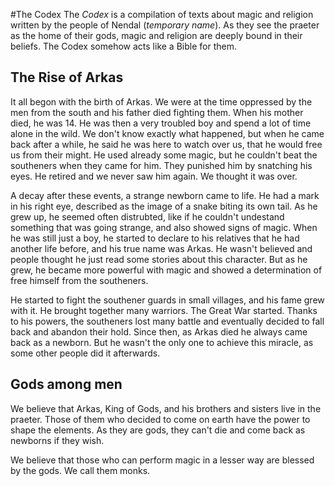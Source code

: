 #The Codex
The _Codex_ is a compilation of texts about magic and religion written by the people of Nendal (_temporary name_). As they see the praeter as the home of their gods, magic and religion are deeply bound in their beliefs. The Codex somehow acts like a Bible for them.

## The Rise of Arkas
It all begon with the birth of Arkas. We were at the time oppressed by the men from the south and his father died fighting them. When his mother died, he was 14. He was then a very troubled boy and spend a lot of time alone in the wild. We don't know exactly what happened, but when he came back after a while, he said he was here to watch over us, that he would free us from their might. He used already some magic, but he couldn't beat the southeners when they came for him. They punished him by snatching his eyes. He retired and we never saw him again. We thought it was over.

A decay after these events, a strange newborn came to life. He had a mark in his right eye, described as the image of a snake biting its own tail. As he grew up, he seemed often distrubted, like if he couldn't undestand something that was going strange, and also showed signs of magic. When he was still just a boy, he started to declare to his relatives that he had another life before, and his true name was Arkas. He wasn't believed and people thought he just read some stories about this character. But as he grew, he became more powerful with magic and showed a determination of free himself from the southeners.

He started to fight the southener guards in small villages, and his fame grew with it. He brought together many warriors. The Great War started. Thanks to his powers, the southeners lost many battle and eventually decided to fall back and abandon their hold. Since then, as Arkas died he always came back as a newborn. But he wasn't the only one to achieve this miracle, as some other people did it afterwards.

## Gods among men
We believe that Arkas, King of Gods, and his brothers and sisters live in the praeter. Those of them who decided to come on earth have the power to shape the elements. As they are gods, they can't die and come back as newborns if they wish.

We believe that those who can perform magic in a lesser way are blessed by the gods. We call them monks.
